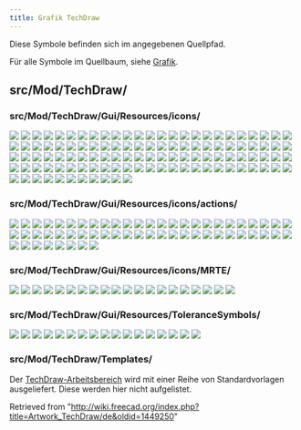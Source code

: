 ```yaml
---
title: Grafik TechDraw
---
```

Diese Symbole befinden sich im angegebenen Quellpfad.

Für alle Symbole im Quellbaum, siehe [Grafik](/Artwork/de "Artwork/de").

## src/Mod/TechDraw/

### src/Mod/TechDraw/Gui/Resources/icons/

![](/images/Arrow-ccw.svg)
![](/images/Arrow-cw.svg)
![](/images/Arrow-down.svg)
![](/images/Arrow-left.svg)
![](/images/Arrow-right.svg)
![](/images/Arrow-up.svg)
![](/images/Arrowdot.svg)
![](/images/Arrowfilled.svg)
![](/images/Arrowfork.svg)
![](/images/Arrownone.svg)
![](/images/Arrowopen.svg)
![](/images/Arrowopendot.svg)
![](/images/Arrowpyramid.svg)
![](/images/Arrowtick.svg)
![](/images/Bottomline.svg)
![](/images/Circular.svg)
![](/images/Continuous-line.svg)
![](/images/Dash-line.svg)
![](/images/DashDot-line.svg)
![](/images/DashDotDot-line.svg)
![](/images/Dot-line.svg)
![](/images/Hexagon.svg)
![](/images/Inspection.svg)
![](/images/None.svg)
![](/images/Preferences-techdraw.svg)
![](/images/Rectangle.svg)
![](/images/TechDraw_Square.svg)
![](/images/TechDraw_3PtAngleDimension.svg)
![](/images/TechDraw_AngleDimension.svg)
![](/images/TechDraw_AreaDimension.svg)
![](/images/TechDraw_Balloon.svg)
![](/images/TechDraw_CameraOrientation.svg)
![](/images/TechDraw_DiameterDimension.svg)
![](/images/TechDraw_Dimension.svg)
![](/images/TechDraw_Dimension_Pointer.svg)
![](/images/TechDraw_DimensionRepair.svg)
![](/images/TechDraw_ExtensionArcLengthAnnotation.svg)
![](/images/TechDraw_ExtensionAreaAnnotation.svg)
![](/images/TechDraw_ExtensionCascadeHorizDimension.svg)
![](/images/TechDraw_ExtensionCascadeObliqueDimension.svg)
![](/images/TechDraw_ExtensionCascadeVertDimension.svg)
![](/images/TechDraw_ExtensionChangeLineAttributes.svg)
![](/images/TechDraw_ExtensionCircleCenterLines.svg)
![](/images/TechDraw_ExtensionCreateHorizChainDimension.svg)
![](/images/TechDraw_ExtensionCreateHorizChamferDimension.svg)
![](/images/TechDraw_ExtensionCreateHorizCoordDimension.svg)
![](/images/TechDraw_ExtensionCreateLengthArc.svg)
![](/images/TechDraw_ExtensionCreateObliqueChainDimension.svg)
![](/images/TechDraw_ExtensionCreateObliqueCoordDimension.svg)
![](/images/TechDraw_ExtensionCreateVertChainDimension.svg)
![](/images/TechDraw_ExtensionCreateVertChamferDimension.svg)
![](/images/TechDraw_ExtensionCreateVertCoordDimension.svg)
![](/images/TechDraw_ExtensionCustomizeFormat.svg)
![](/images/TechDraw_ExtensionDecreaseDecimal.svg)
![](/images/TechDraw_ExtensionDrawCosmArc.svg)
![](/images/TechDraw_ExtensionDrawCosmCircle.svg)
![](/images/TechDraw_ExtensionDrawCosmCircle3Points.svg)
![](/images/TechDraw_ExtensionExtendLine.svg)
![](/images/TechDraw_ExtensionHoleCircle.svg)
![](/images/TechDraw_ExtensionIncreaseDecimal.svg)
![](/images/TechDraw_ExtensionInsertDiameter.svg)
![](/images/TechDraw_ExtensionInsertRepetition.svg)
![](/images/TechDraw_ExtensionInsertSquare.svg)
![](/images/TechDraw_ExtensionLineParallel.svg)
![](/images/TechDraw_ExtensionLinePerpendicular.svg)
![](/images/TechDraw_ExtensionLockUnlockView.svg)
![](/images/TechDraw_ExtensionPosHorizChainDimension.svg)
![](/images/TechDraw_ExtensionPositionSectionView.svg)
![](/images/TechDraw_ExtensionPosObliqueChainDimension.svg)
![](/images/TechDraw_ExtensionPosVertChainDimension.svg)
![](/images/TechDraw_ExtensionRemovePrefixChar.svg)
![](/images/TechDraw_ExtensionSelectLineAttributes.svg)
![](/images/TechDraw_ExtensionShortenLine.svg)
![](/images/TechDraw_ExtensionThreadBoltBottom.svg)
![](/images/TechDraw_ExtensionThreadBoltSide.svg)
![](/images/TechDraw_ExtensionThreadHoleBottom.svg)
![](/images/TechDraw_ExtensionThreadHoleSide.svg)
![](/images/TechDraw_ExtensionVertexAtIntersection.svg)
![](/images/TechDraw_HorizontalDimension.svg)
![](/images/TechDraw_HorizontalExtentDimension.svg)
![](/images/TechDraw_LandmarkDimension.svg)
![](/images/TechDraw_LengthDimension.svg)
![](/images/TechDraw_LinkDimension.svg)
![](/images/TechDraw_Lock.svg)
![](/images/TechDraw_Pages.svg)
![](/images/TechDraw_ProjBottom.svg)
![](/images/TechDraw_ProjFront.svg)
![](/images/TechDraw_ProjFrontBottomLeft.svg)
![](/images/TechDraw_ProjFrontBottomRight.svg)
![](/images/TechDraw_ProjFrontTopLeft.svg)
![](/images/TechDraw_ProjFrontTopRight.svg)
![](/images/TechDraw_ProjLeft.svg)
![](/images/TechDraw_ProjRear.svg)
![](/images/TechDraw_ProjRight.svg)
![](/images/TechDraw_ProjTop.svg)
![](/images/TechDraw_RadiusDimension.svg)
![](/images/TechDraw_RefError.svg)
![](/images/TechDraw_TreeHatch.svg)
![](/images/TechDraw_TreeMulti.svg)
![](/images/TechDraw_TreePage.svg)
![](/images/TechDraw_TreePageSync.svg)
![](/images/TechDraw_TreePageTemplate.svg)
![](/images/TechDraw_TreePageUnsync.svg)
![](/images/TechDraw_TreeProjGroup.svg)
![](/images/TechDraw_TreeSection.svg)
![](/images/TechDraw_TreeSpreadsheet.svg)
![](/images/TechDraw_TreeSymbol.svg)
![](/images/TechDraw_TreeView.svg)
![](/images/TechDraw_VerticalDimension.svg)
![](/images/TechDraw_VerticalExtentDimension.svg)
![](/images/Triangle.svg)

### src/Mod/TechDraw/Gui/Resources/icons/actions/

![](/images/Section-down.svg)
![](/images/Section-left.svg)
![](/images/Section-right.svg)
![](/images/Section-up.svg)
![](/images/TechDraw_2LineCenterLine.svg)
![](/images/TechDraw_2PointCenterLine.svg)
![](/images/TechDraw_ActiveView.svg)
![](/images/TechDraw_CommandAddOffsetVertex.svg)
![](/images/TechDraw_Annotation.svg)
![](/images/TechDraw_ArchView.svg)
![](/images/TechDraw_AxoLengthDimension.svg)
![](/images/TechDraw_BrokenView.svg)
![](/images/TechDraw_ClipGroup.svg)
![](/images/TechDraw_ClipGroupAdd.svg)
![](/images/TechDraw_ClipGroupRemove.svg)
![](/images/TechDraw_ComplexSection.svg)
![](/images/TechDraw_CosmeticCircle.svg)
![](/images/TechDraw_CosmeticEraser.svg)
![](/images/TechDraw_CosmeticVertex.svg)
![](/images/TechDraw_DecorateLine.svg)
![](/images/TechDraw_DetailView.svg)
![](/images/TechDraw_DraftView.svg)
![](/images/TechDraw_ExportPageDXF.svg)
![](/images/TechDraw_ExportPageSVG.svg)
![](/images/TechDraw_FaceCenterLine.svg)
![](/images/TechDraw_FaceDecor.svg)
![](/images/TechDraw_FillTemplateFields.svg)
![](/images/TechDraw_GeometricHatch.svg)
![](/images/TechDraw_Hatch.svg)
![](/images/TechDraw_HoleShaftFit.svg)
![](/images/TechDraw_Image.svg)
![](/images/TechDraw_LeaderLine.svg)
![](/images/TechDraw_Line2Points.svg)
![](/images/TechDraw_Midpoints.svg)
![](/images/TechDraw_MoveView.svg)
![](/images/TechDraw_Multiview.svg)
![](/images/TechDraw_PageDefault.svg)
![](/images/TechDraw_PageTemplate.svg)
![](/images/TechDraw_PrintAll.svg)
![](/images/TechDraw_ProjectionGroup.svg)
![](/images/TechDraw_ProjectShape.svg)
![](/images/TechDraw_Quadrants.svg)
![](/images/TechDraw_RedrawPage.svg)
![](/images/TechDraw_RichTextAnnotation.svg)
![](/images/TechDraw_SectionView.svg)
![](/images/TechDraw_ShareView.svg)
![](/images/TechDraw_ShowAll.svg)
![](/images/TechDraw_SpreadsheetView.svg)
![](/images/TechDraw_StackBottom.svg)
![](/images/TechDraw_StackDown.svg)
![](/images/TechDraw_StackTop.svg)
![](/images/TechDraw_StackUp.svg)
![](/images/TechDraw_SurfaceFinishSymbols.svg)
![](/images/TechDraw_Symbol.svg)
![](/images/TechDraw_Tile.svg)
![](/images/TechDraw_ToggleFrame.svg)
![](/images/TechDraw_View.svg)
![](/images/TechDraw_WeldSymbol.svg)

### src/Mod/TechDraw/Gui/Resources/icons/MRTE/

![](/images/Application-exit.svg)
![](/images/BgColor.svg)
![](/images/Document-save.svg)
![](/images/Edit-copy.svg)
![](/images/Edit-cut.svg)
![](/images/Edit-paste.svg)
![](/images/Edit-redo.svg)
![](/images/Edit-undo.svg)
![](/images/FgColor.svg)
![](/images/IndentLess.svg)
![](/images/IndentMore.svg)
![](/images/InsertImage.svg)
![](/images/Internet-web-browser.svg)
![](/images/ListBullet.svg)
![](/images/ListNumber.svg)
![](/images/Menu.svg)
![](/images/TextBold.svg)
![](/images/TextItalic.svg)
![](/images/TextStrike.svg)
![](/images/TextUnderline.svg)

### src/Mod/TechDraw/Gui/Resources/ToleranceSymbols/

![](/images/Angularity.svg)
![](/images/Circularity.svg)
![](/images/Circular_run-out.svg)
![](/images/Concentricity.svg)
![](/images/Cylindricity.svg)
![](/images/Flatness.svg)
![](/images/Flatness_editable.svg)
![](/images/Parallelism.svg)
![](/images/Perpendicularity.svg)
![](/images/Position.svg)
![](/images/Profile_of_line.svg)
![](/images/Profile_of_surface.svg)
![](/images/Reference_editable.svg)
![](/images/Straightness.svg)
![](/images/Symmetrie.svg)
![](/images/Tolerance_editable.svg)
![](/images/Total_run-out.svg)

### src/Mod/TechDraw/Templates/

Der [TechDraw-Arbeitsbereich](/TechDraw_Workbench/de "TechDraw Workbench/de") wird mit einer Reihe von Standardvorlagen ausgeliefert. Diese werden hier nicht aufgelistet.

Retrieved from "<http://wiki.freecad.org/index.php?title=Artwork_TechDraw/de&oldid=1449250>"